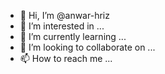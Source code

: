 - 👋 Hi, I’m @anwar-hriz
- 👀 I’m interested in ...
- 🌱 I’m currently learning ...
- 💞️ I’m looking to collaborate on ...
- 📫 How to reach me ...

<!---
anwar-hriz/anwar-hriz is a ✨ special ✨ repository because its `README.md` (this file) appears on your GitHub profile.
You can click the Preview link to take a look at your changes.
--->
